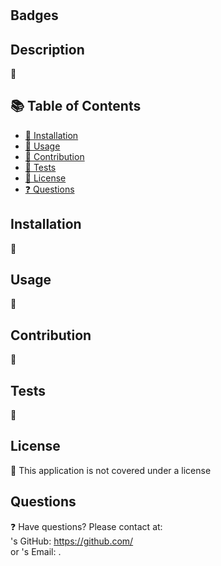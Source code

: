 
  # 

  ## Badges
  

  ## Description
  🔮  

  ## 📚 Table of Contents
  * [🔧 Installation](#installation)
  * [🎢 Usage](#usage)
  * [🚧 Contribution](#contribution)
  * [📝 Tests](#tests)
  * [🔑 License](#license)
  * [❓ Questions](#questions)
  
  ## Installation
  🔧 

  ## Usage 
  🎢 

  ## Contribution 
  🚧 

  ## Tests
  📝 

  ## License
  🔑 This application is not covered under a license

  ## Questions
  ❓ Have questions? Please contact  at: <br>
  's GitHub: https://github.com/ <br> 
  or 's Email: .
